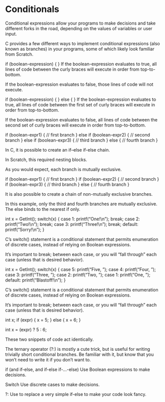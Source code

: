 # Conditionals
Conditional expressions allow your programs to make decisions and take different forks in the road, depending on the values of variables or user input.

C provides a few different ways to implement conditional expressions (also known as branches) in your programs, some of which likely look familiar from Scratch.

if (boolean-expression)
{
}
If the boolean-expression evaluates to true, all lines of code between the curly braces will execute in order from top-to-bottom.

If the boolean-expression evaluates to false, those lines of code will not execute.

if (boolean-expression)
{
}
else
{
}
If the boolean-expression evaluates to true, all lines of code between the first set of curly braces will execute in order from top-to-bottom.

If the boolean-expression evaluates to false, all lines of code between the second set of curly braces will execute in order from top-to-bottom.

if (boolean-expr1)
{
// first branch
}
else if (boolean-expr2)
{
// second branch
}
else if (boolean-expr3)
{
// third branch
}
else
{
// fourth branch
}

In C, it is possible to create an if–else if-else chain.

In Scratch, this required nesting blocks.

As you would expect, each branch is mutually exclusive. 

if (boolean-expr1)
{
// first branch
}
if (boolean-expr2)
{
// second branch
}
if (boolean-expr3)
{
// third branch
}
else
{
// fourth branch
}

It is also possible to create a chain of non-mutually exclusive branches.

In this example, only the third and fourth branches are mutually exclusive. The else binds to the nearest if only.

int x = GetInt();
switch(x)
{
case 1:
printf(“One!\n”);
break;
case 2:
printf(“Two!\n”);
break;
case 3:
printf(“Three!\n”);
break;
default:
printf(“Sorry!\n”);
}

C’s switch() statement is a conditional statement that permits enumeration of discrete cases, instead of relying on Boolean expressions.

It’s important to break; between each case, or you will “fall through” each case (unless that is desired behavior).

int x = GetInt();
switch(x)
{
case 5:
printf(“Five, ”);
case 4:
printf(“Four, ”);
case 3:
printf(“Three, ”);
case 2:
printf(“Two, ”);
case 1:
printf(“One, ”);
default:
printf(“Blastoff!\n”);
}

C’s switch() statement is a conditional statement that permits enumeration of discrete cases, instead of relying on Boolean expressions.

It’s important to break; between each case, or you will “fall through” each case (unless that is desired behavior).

int x;
if (expr)
{
x = 5;
}
else
{
x = 6;
}

int x = (expr) ? 5 : 6;

These two snippets of code act identically.

The ternary operator (?:) is mostly a cute trick, but is useful for writing trivially short conditional branches. Be familiar with it, but know that you won’t need to write it if you don’t want to.

if (and if-else, and if-else if-…-else)
Use Boolean expressions to make decisions. 

Switch
Use discrete cases to make decisions.

?:
Use to replace a very simple if-else to make your code look fancy.